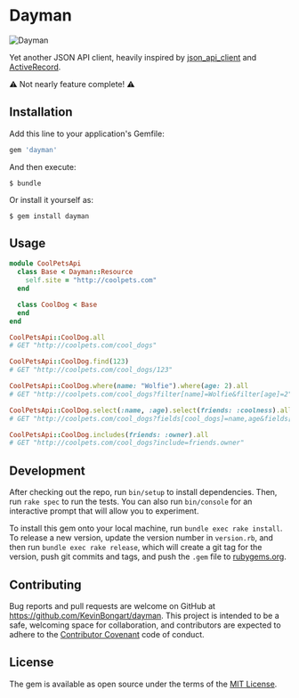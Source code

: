 # Dayman

![Dayman](http://screenshots.kevinbongart.net/AiJbs.gif)

Yet another JSON API client, heavily inspired by
[json_api_client](https://github.com/chingor13/json_api_client) and
[ActiveRecord](http://api.rubyonrails.org/classes/ActiveRecord/Base.html).

⚠️ Not nearly feature complete! ⚠️

## Installation

Add this line to your application's Gemfile:

```ruby
gem 'dayman'
```

And then execute:

    $ bundle

Or install it yourself as:

    $ gem install dayman

## Usage

```ruby
module CoolPetsApi
  class Base < Dayman::Resource
    self.site = "http://coolpets.com"
  end

  class CoolDog < Base
  end
end

CoolPetsApi::CoolDog.all
# GET "http://coolpets.com/cool_dogs"

CoolPetsApi::CoolDog.find(123)
# GET "http://coolpets.com/cool_dogs/123"

CoolPetsApi::CoolDog.where(name: "Wolfie").where(age: 2).all
# GET "http://coolpets.com/cool_dogs?filter[name]=Wolfie&filter[age]=2"

CoolPetsApi::CoolDog.select(:name, :age).select(friends: :coolness).all
# GET "http://coolpets.com/cool_dogs?fields[cool_dogs]=name,age&fields[friends]=coolness"

CoolPetsApi::CoolDog.includes(friends: :owner).all
# GET "http://coolpets.com/cool_dogs?include=friends.owner"
```

## Development

After checking out the repo, run `bin/setup` to install dependencies. Then, run `rake spec` to run the tests. You can also run `bin/console` for an interactive prompt that will allow you to experiment.

To install this gem onto your local machine, run `bundle exec rake install`. To release a new version, update the version number in `version.rb`, and then run `bundle exec rake release`, which will create a git tag for the version, push git commits and tags, and push the `.gem` file to [rubygems.org](https://rubygems.org).

## Contributing

Bug reports and pull requests are welcome on GitHub at https://github.com/KevinBongart/dayman. This project is intended to be a safe, welcoming space for collaboration, and contributors are expected to adhere to the [Contributor Covenant](http://contributor-covenant.org) code of conduct.

## License

The gem is available as open source under the terms of the [MIT License](http://opensource.org/licenses/MIT).
